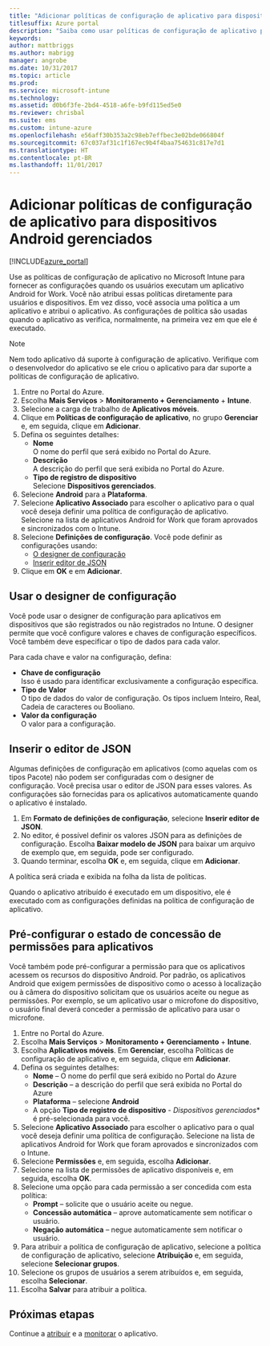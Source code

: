```yaml
---
title: "Adicionar políticas de configuração de aplicativo para dispositivos Android gerenciados | Microsoft Docs"
titlesuffix: Azure portal
description: "Saiba como usar políticas de configuração de aplicativo para fornecer dados de configuração para um aplicativo Android for Work quando ele é executado."
keywords: 
author: mattbriggs
ms.author: mabrigg
manager: angrobe
ms.date: 10/31/2017
ms.topic: article
ms.prod: 
ms.service: microsoft-intune
ms.technology: 
ms.assetid: d0b6f3fe-2bd4-4518-a6fe-b9fd115ed5e0
ms.reviewer: chrisbal
ms.suite: ems
ms.custom: intune-azure
ms.openlocfilehash: e56aff30b353a2c98eb7effbec3e02bde066804f
ms.sourcegitcommit: 67c037af31c1f167ec9b4f4baa754631c817e7d1
ms.translationtype: HT
ms.contentlocale: pt-BR
ms.lasthandoff: 11/01/2017
---
```

# <a name="add-app-configuration-policies-for-managed-android-devices"></a>Adicionar políticas de configuração de aplicativo para dispositivos Android gerenciados

[!INCLUDE[azure_portal](./includes/azure_portal.md)]

Use as políticas de configuração de aplicativo no Microsoft Intune para fornecer as configurações quando os usuários executam um aplicativo Android for Work. Você não atribui essas políticas diretamente para usuários e dispositivos. Em vez disso, você associa uma política a um aplicativo e atribui o aplicativo. As configurações de política são usadas quando o aplicativo as verifica, normalmente, na primeira vez em que ele é executado.

> [!Note]  
> Nem todo aplicativo dá suporte à configuração de aplicativo. Verifique com o desenvolvedor do aplicativo se ele criou o aplicativo para dar suporte a políticas de configuração de aplicativo.

1. Entre no Portal do Azure.
2. Escolha **Mais Serviços** > **Monitoramento + Gerenciamento** + **Intune**.
3. Selecione a carga de trabalho de **Aplicativos móveis**.
4. Clique em **Políticas de configuração de aplicativo**, no grupo **Gerenciar** e, em seguida, clique em **Adicionar**.
5. Defina os seguintes detalhes:
    - **Nome**  
      O nome do perfil que será exibido no Portal do Azure.
    - **Descrição**  
      A descrição do perfil que será exibida no Portal do Azure.
    - **Tipo de registro de dispositivo**  
      Selecione **Dispositivos gerenciados**.
6. Selecione **Android** para a **Plataforma**.
7. Selecione **Aplicativo Associado** para escolher o aplicativo para o qual você deseja definir uma política de configuração de aplicativo.  Selecione na lista de aplicativos Android for Work que foram aprovados e sincronizados com o Intune.
8. Selecione **Definições de configuração**. Você pode definir as configurações usando:
    - [O designer de configuração](#Use-the-configuration-designer)
    - [Inserir editor de JSON](#Use-the-JSON-editor)
9. Clique em **OK** e em **Adicionar**.

## <a name="use-the-configuration-designer"></a>Usar o designer de configuração

Você pode usar o designer de configuração para aplicativos em dispositivos que são registrados ou não registrados no Intune. O designer permite que você configure valores e chaves de configuração específicos. Você também deve especificar o tipo de dados para cada valor.

Para cada chave e valor na configuração, defina:

  - **Chave de configuração**  
     Isso é usado para identificar exclusivamente a configuração específica.
  - **Tipo de Valor**  
    O tipo de dados do valor de configuração. Os tipos incluem Inteiro, Real, Cadeia de caracteres ou Booliano.
  - **Valor da configuração**  
    O valor para a configuração. 

## <a name="enter-the-json-editor"></a>Inserir o editor de JSON

Algumas definições de configuração em aplicativos (como aquelas com os tipos Pacote) não podem ser configuradas com o designer de configuração.  Você precisa usar o editor de JSON para esses valores. As configurações são fornecidas para os aplicativos automaticamente quando o aplicativo é instalado.

1. Em **Formato de definições de configuração**, selecione **Inserir editor de JSON**.
2. No editor, é possível definir os valores JSON para as definições de configuração. Escolha **Baixar modelo de JSON** para baixar um arquivo de exemplo que, em seguida, pode ser configurado.
3. Quando terminar, escolha **OK** e, em seguida, clique em **Adicionar**.

A política será criada e exibida na folha da lista de políticas.

Quando o aplicativo atribuído é executado em um dispositivo, ele é executado com as configurações definidas na política de configuração de aplicativo.

## <a name="preconfigure-permissions-grant-state-for-apps"></a>Pré-configurar o estado de concessão de permissões para aplicativos

Você também pode pré-configurar a permissão para que os aplicativos acessem os recursos do dispositivo Android. Por padrão, os aplicativos Android que exigem permissões de dispositivo como o acesso à localização ou à câmera do dispositivo solicitam que os usuários aceite ou negue as permissões. Por exemplo, se um aplicativo usar o microfone do dispositivo, o usuário final deverá conceder a permissão de aplicativo para usar o microfone.

1. Entre no Portal do Azure.
2. Escolha **Mais Serviços** > **Monitoramento + Gerenciamento** + **Intune**.
3. Escolha **Aplicativos móveis**. Em **Gerenciar**, escolha Políticas de configuração de aplicativo e, em seguida, clique em **Adicionar**.
4. Defina os seguintes detalhes:
    - **Nome** – O nome do perfil que será exibido no Portal do Azure
    - **Descrição** – a descrição do perfil que será exibida no Portal do Azure
    - **Plataforma** – selecione **Android**
    - A opção **Tipo de registro de dispositivo** - *Dispositivos gerenciados** é pré-selecionada para você.
5. Selecione **Aplicativo Associado** para escolher o aplicativo para o qual você deseja definir uma política de configuração.  Selecione na lista de aplicativos Android for Work que foram aprovados e sincronizados com o Intune.
6. Selecione **Permissões** e, em seguida, escolha **Adicionar**.
7. Selecione na lista de permissões de aplicativo disponíveis e, em seguida, escolha **OK**.
8. Selecione uma opção para cada permissão a ser concedida com esta política:
    - **Prompt** – solicite que o usuário aceite ou negue.
    - **Concessão automática** – aprove automaticamente sem notificar o usuário.
    - **Negação automática** – negue automaticamente sem notificar o usuário.
9. Para atribuir a política de configuração de aplicativo, selecione a política de configuração de aplicativo, selecione **Atribuição** e, em seguida, selecione **Selecionar grupos**.
10. Selecione os grupos de usuários a serem atribuídos e, em seguida, escolha **Selecionar**.
11. Escolha **Salvar** para atribuir a política.

## <a name="next-steps"></a>Próximas etapas

Continue a [atribuir](apps-deploy.md) e a [monitorar](apps-monitor.md) o aplicativo.

